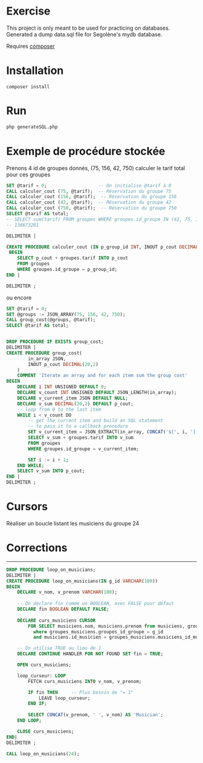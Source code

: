 Exercise
=

This project is only meant to be used for practicing on databases. Generated a dump data.sql file for Segolène's mydb database.

Requires [composer](https://getcomposer.org/)

Installation
==

```
composer install
```

Run
==

```bash
php generateSQL.php
```

Exemple de procédure stockée
==

Prenons 4 id de groupes donnés, (75, 156, 42, 750) calculer le tarif total pour ces groupes
```sql
SET @tarif = 0;                   -- On initialise @tarif à 0
CALL calculer_cout (75, @tarif);  -- Réservation du groupe 75
CALL calculer_cout (156, @tarif);  -- Réservation du groupe 156
CALL calculer_cout (42, @tarif);  -- Réservation du groupe 42
CALL calculer_cout (750, @tarif);  -- Réservation du groupe 750
SELECT @tarif AS total;
-- SELECT sum(tarif) FROM groupes WHERE groupes.id_groupe IN (42, 75, 156, 750)
-- 138673281
```

```sql
DELIMITER |

CREATE PROCEDURE calculer_cout (IN p_group_id INT, INOUT p_cout DECIMAL(20,2))
 BEGIN
    SELECT p_cout + groupes.tarif INTO p_cout
    FROM groupes
    WHERE groupes.id_groupe = p_group_id;
END |

DELIMITER ;
```

ou encore


```sql
SET @tarif = 0;   
SET @groups := JSON_ARRAY(75, 156, 42, 750);
CALL group_cost(@groups, @tarif);
SELECT @tarif AS total;


DROP PROCEDURE IF EXISTS group_cost;
DELIMITER |
CREATE PROCEDURE group_cost(
        in_array JSON,
        INOUT p_cout DECIMAL(20,2)
    )
    COMMENT 'Iterate an array and for each item sum the group cost'
BEGIN
    DECLARE i INT UNSIGNED DEFAULT 0;
    DECLARE v_count INT UNSIGNED DEFAULT JSON_LENGTH(in_array);
    DECLARE v_current_item JSON DEFAULT NULL;
    DECLARE v_sum DECIMAL(20,2) DEFAULT p_cout;
    -- loop from 0 to the last item
    WHILE i < v_count DO
        -- get the current item and build an SQL statement
        -- to pass it to a callback procedure
        SET v_current_item = JSON_EXTRACT(in_array, CONCAT('$[', i, ']'));
        SELECT v_sum + groupes.tarif INTO v_sum
        FROM groupes
        WHERE groupes.id_groupe = v_current_item;

        SET i := i + 1;
    END WHILE;
    SELECT v_sum INTO p_cout;
END |
DELIMITER ;
```

Cursors
==

Réaliser un boucle listant les musiciens du groupe 24

Corrections
===
-----

```sql
DROP PROCEDURE loop_on_musicians;
DELIMITER |
CREATE PROCEDURE loop_on_musicians(IN g_id VARCHAR(100))
BEGIN
    DECLARE v_nom, v_prenom VARCHAR(100);
    
    -- On déclare fin comme un BOOLEAN, avec FALSE pour défaut
    DECLARE fin BOOLEAN DEFAULT FALSE;                     
    
    DECLARE curs_musiciens CURSOR
        FOR SELECT musiciens.nom, musiciens.prenom from musiciens, groupes_musiciens
          where groupes_musiciens.groupes_id_groupe = g_id
          and musiciens.id_musicien = groupes_musiciens.musiciens_id_musicien;

    -- On utilise TRUE au lieu de 1
    DECLARE CONTINUE HANDLER FOR NOT FOUND SET fin = TRUE; 

    OPEN curs_musiciens;                                    

    loop_curseur: LOOP                                                
        FETCH curs_musiciens INTO v_nom, v_prenom;

        IF fin THEN     -- Plus besoin de "= 1"
            LEAVE loop_curseur;
        END IF;
                   
        SELECT CONCAT(v_prenom, ' ', v_nom) AS 'Musician';
    END LOOP;

    CLOSE curs_musiciens; 
END|
DELIMITER ;

CALL loop_on_musicians(24);